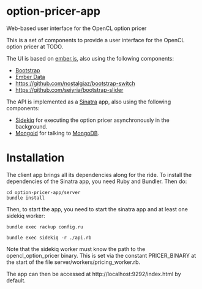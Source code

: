 option-pricer-app
=================

Web-based user interface for the OpenCL option pricer

This is a set of components to provide a user interface for the OpenCL option pricer at TODO.

The UI is based on [ember.js](http://emberjs.com/), also using the following components:
* [Bootstrap](http://getbootstrap.com/)
* [Ember Data](https://github.com/emberjs/data)
* https://github.com/nostalgiaz/bootstrap-switch
* https://github.com/seiyria/bootstrap-slider

The API is implemented as a [Sinatra](http://www.sinatrarb.com/) app, also using the following components:
* [Sidekiq](http://sidekiq.org/) for executing the option pricer asynchronously in the background.
* [Mongoid](http://mongoid.org/) for talking to [MongoDB](https://www.mongodb.org/).

Installation
============
The client app brings all its dependencies along for the ride.
To install the dependencies of the Sinatra app, you need Ruby and Bundler. Then do:

```shell
cd option-pricer-app/server
bundle install
```

Then, to start the app, you need to start the sinatra app and at least one sidekiq worker:
```shell
bundle exec rackup config.ru
```
```shell
bundle exec sidekiq -r ./api.rb
```

Note that the sidekiq worker must know the path to the opencl_option_pricer binary. This is set via the constant PRICER_BINARY
at the start of the file server/workers/pricing_worker.rb.

The app can then be accessed at http://localhost:9292/index.html by default.

